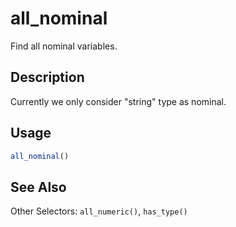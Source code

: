 # all_nominal


Find all nominal variables.




## Description

Currently we only consider "string" type as nominal.





## Usage
```r
all_nominal()
```







## See Also

Other Selectors: 
`all_numeric()`,
`has_type()`



